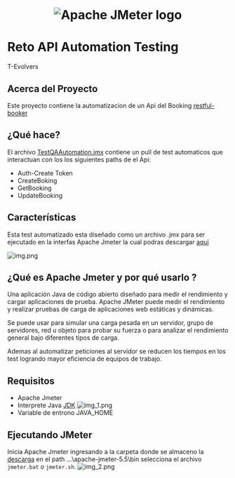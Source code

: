 <h1 align="center"><img src="https://jmeter.apache.org/images/logo.svg" alt="Apache JMeter logo" /></h1>

# Reto API Automation Testing

T-Evolvers

## Acerca del Proyecto

Este proyecto contiene la automatizacion de un Api del Booking [restful-booker](#https://restful-booker.herokuapp.com/apidoc/index.html)

##  ¿Qué hace?

El archivo [TestQAAutomation.jmx](https://github.com/andresralo/api_automation_testing/commit/9757ca990ed8ae0e1cb3ffa882cac762118fca7d#diff-43b797a1225410e66fbd91d2ea9881736bc927dc3257675e761e69377135aa7b) contiene un pull de test automaticos que interactuan con los 
los siguientes paths de el Api:

- Auth-Create Token
- CreateBoking
- GetBooking
- UpdateBooking

##  Características
Esta test automatizado esta diseñado como un archivo .jmx para ser ejecutado en la interfas Apache Jmeter la cual podras descargar [aqui](#https://jmeter.apache.org/download_jmeter.cgi)

![img.png](img.png)



## ¿Qué es Apache Jmeter y por qué usarlo ?
Una aplicación Java de código abierto diseñado para medir el rendimiento y cargar aplicaciones de prueba.
Apache JMeter puede medir el rendimiento y realizar pruebas de carga de aplicaciones web estáticas y dinámicas.

Se puede usar para simular una carga pesada en un servidor, grupo de servidores, red u objeto para probar su fuerza o para analizar el rendimiento general bajo diferentes tipos de carga.

Ademas al automatizar peticiones al servidor se reducen los tiempos en los test logrando mayor eficiencia de equipos de trabajo. 

## Requisitos
- Apache Jmeter 
- Interprete Java [JDK](https://www.oracle.com/co/java/technologies/downloads/#jdk17-windows) 
![img_1.png](img_1.png)
- Variable de entrono JAVA_HOME

## Ejecutando JMeter

Inicia Apache Jmeter ingresando a la carpeta donde se almaceno la [descarga](#https://jmeter.apache.org/download_jmeter.cgi) en el path ...\apache-jmeter-5.5\bin selecciona el archivo `jmeter.bat` o `jmeter.sh`.
![img_2.png](img_2.png)


